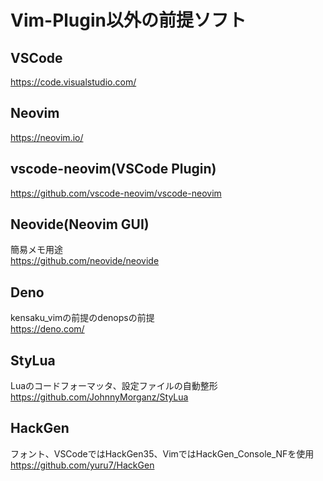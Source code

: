 # Vim-Plugin以外の前提ソフト

## VSCode

<https://code.visualstudio.com/>

## Neovim

<https://neovim.io/>

## vscode-neovim(VSCode Plugin)

<https://github.com/vscode-neovim/vscode-neovim>

## Neovide(Neovim GUI)

簡易メモ用途  
<https://github.com/neovide/neovide>

## Deno

kensaku_vimの前提のdenopsの前提  
<https://deno.com/>

## StyLua

Luaのコードフォーマッタ、設定ファイルの自動整形  
<https://github.com/JohnnyMorganz/StyLua>

## HackGen

フォント、VSCodeではHackGen35、VimではHackGen_Console_NFを使用  
https://github.com/yuru7/HackGen
